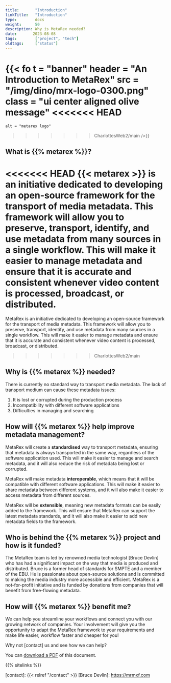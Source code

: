 ```yaml
---
title:       "Introduction"
linkTitle:   "Introduction"
type:        docs
weight:      50
description: Why is MetaRex needed?
date:       2023-08-08
tags:        ["project", "tech"]
oldtags:     ["status"]
---
```

{{< fo t = "banner"
    header = "An Introduction to MetaRex"
    src = "/img/dino/mrx-logo-0300.png" 
    class = "ui center aligned olive message"
<<<<<<< HEAD
=======
    alt = "metarex logo"
>>>>>>> CharlottesWeb2/main
/>}}

## What is {{% metarex %}}?

<<<<<<< HEAD
{{< metarex >}} is an initiative dedicated to developing an open-source framework for
the transport of media metadata. This framework will allow you to preserve,
transport, identify, and use metadata from many sources in a single workflow.
This will make it easier to manage metadata and ensure that it is accurate and
consistent whenever video content is processed, broadcast, or distributed.
=======
MetaRex is an initiative dedicated to developing an open-source framework for the transport of media metadata. This framework will allow you to preserve, transport, identify, and use metadata from many sources in a single workflow.
This will make it easier to manage metadata and ensure that it is accurate and consistent whenever video content is processed, broadcast, or distributed.
>>>>>>> CharlottesWeb2/main

## Why is {{% metarex %}} needed?

There is currently no standard way to transport media metadata. The lack of transport medium can cause these metadata issues:

1. It is lost or corrupted during the production process
2. Incompatibility with different software applications
3. Difficulties in managing and searching

## How will {{% metarex %}} help improve metadata management?

MetaRex will create a **standardised** way to transport metadata, ensuring that metadata is always transported in the same way, regardless of the software application used. This will make it easier to manage and search metadata, and it will also reduce the risk of metadata being lost or corrupted.

MetaRex will make metadata **interoperable**, which means that it will be compatible with different software applications. This will make it easier to share metadata between different systems, and it will also make it easier to access metadata from different sources.

MetaRex will be **extensible**, meaning new metadata formats can be easily added to the framework. This will ensure that MetaRex can support the latest metadata standards, and it will also make it easier to add new metadata fields to the framework.

## Who is behind the {{% metarex %}} project and how is it funded?

The MetaRex team is led by renowned media technologist [Bruce Devlin] who has had a significant impact on the way that media is produced and distributed.  Bruce is a former head of standards for SMPTE and a member of the EBU. He is passionate about open-source solutions and is committed to making the media industry more accessible and efficient. MetaRex is a not-for-profit initiative and is funded by donations from companies that will benefit from free-flowing metadata.

## How will {{% metarex %}} benefit me?

We can help you streamline your workflows and connect you with our growing network of companies.  Your involvement will give you the opportunity to adapt the MetaRex framework to your requirements and make life easier, workflow faster and cheaper for you!

Why not [contact] us and see how we can help?

You can [download a PDF](/downloads/introduction-to-metarex.pdf) of this document. 

{{% sitelinks %}}

[contact]: {{< relref "/contact" >}}
[Bruce Devlin]:  https://mrmxf.com